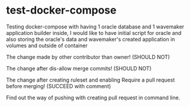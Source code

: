 # test-docker-compose
Testing docker-compose with having 1 oracle database and 1 wavemaker application builder inside, I would like to have initial script for oracle and also storing the oracle's data and wavemaker's created application in volumes and outside of container

The change made by other contributor than owner! (SHOULD NOT)

The change after dis-allow merge commits! (SHOULD NOT)

The change after creating ruleset and enabling Require a pull request before merging! (SUCCEED with comment)

Find out the way of pushing with creating pull request in command line.
